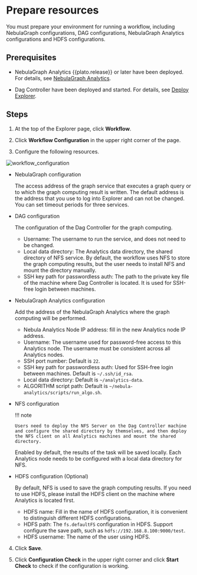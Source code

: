# Prepare resources

You must prepare your environment for running a workflow, including NebulaGraph configurations, DAG configurations, NebulaGraph Analytics configurations and HDFS configurations.

## Prerequisites

- NebulaGraph Analytics {{plato.release}} or later have been deployed. For details, see [NebulaGraph Analytics](../..//graph-computing/nebula-analytics.md).

- Dag Controller have been deployed and started. For details, see [Deploy Explorer](../deploy-connect/ex-ug-deploy.md).

## Steps

1. At the top of the Explorer page, click **Workflow**.

2. Click **Workflow Configuration** in the upper right corner of the page.

3. Configure the following resources.

  ![workflow_configuration](https://docs-cdn.nebula-graph.com.cn/figures/workflow_configuration_230424_en.png)

  - NebulaGraph configuration

    The access address of the graph service that executes a graph query or to which the graph computing result is written. The default address is the address that you use to log into Explorer and can not be changed. You can set timeout periods for three services.

  - DAG configuration

    The configuration of the Dag Controller for the graph computing.

    - Username: The username to run the service, and does not need to be changed.
    - Local data directory: The Analytics data directory, the shared directory of NFS service. By default, the workflow uses NFS to store the graph computing results, but the user needs to install NFS and mount the directory manually.
    - SSH key path for passwordless auth: The path to the private key file of the machine where Dag Controller is located. It is used for SSH-free login between machines.

  - NebulaGraph Analytics configuration

    Add the address of the NebulaGraph Analytics where the graph computing will be performed.

    - Nebula Analytics Node IP address: fill in the new Analytics node IP address.
    - Username: The username used for password-free access to this Analytics node. The username must be consistent across all Analytics nodes.
    - SSH port number: Default is `22`.
    - SSH key path for passwordless auth: Used for SSH-free login between machines. Default is `~/.ssh/id_rsa`.
    - Local data directory: Default is `~/analytics-data`.
    - ALGORITHM script path: Default is `~/nebula-analytics/scripts/run_algo.sh`.

  - NFS configuration

    !!! note

        Users need to deploy the NFS Server on the Dag Controller machine and configure the shared directory by themselves, and then deploy the NFS client on all Analytics machines and mount the shared directory.

    Enabled by default, the results of the task will be saved locally. Each Analytics node needs to be configured with a local data directory for NFS.

  - HDFS configuration (Optional)

    By default, NFS is used to save the graph computing results. If you need to use HDFS, please install the HDFS client on the machine where Analytics is located first.

    - HDFS name: Fill in the name of HDFS configuration, it is convenient to distinguish different HDFS configurations.
    - HDFS path: The `fs.defaultFS` configuration in HDFS. Support configure the save path, such as `hdfs://192.168.8.100:9000/test`.
    - HDFS username: The name of the user using HDFS.

4. Click **Save**.

5. Click **Configuration Check** in the upper right corner and click **Start Check** to check if the configuration is working.

